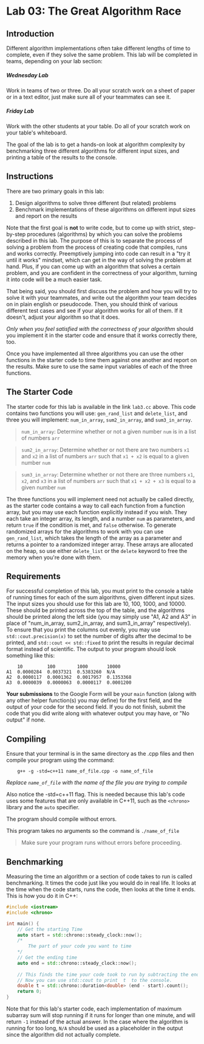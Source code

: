 # Lab 03: The Great Algorithm Race

## Introduction

Different algorithm implementations often take different lengths of time to complete, even if they solve the same problem. This lab will be completed in teams, depending on your lab section:

##### Wednesday Lab
Work in teams of two or three. Do all your scratch work on a sheet of paper or in a text editor, just make sure all of your teammates can see it.

##### Friday Lab
Work with the other students at your table. Do all of your scratch work on your table's whiteboard.

The goal of the lab is to get a hands-on look at algorithm complexity by benchmarking three different algorithms for different input sizes, and printing a table of the results to the console.

## Instructions

There are two primary goals in this lab:
1. Design algorithms to solve three different (but related) problems
2. Benchmark implementations of these algorithms on different input sizes and report on the results

Note that the first goal is **not** to write code, but to come up with strict, step-by-step procedures (algorithms) by which you can solve the problems described in this lab. The purpose of this is to separate the process of solving a problem from the process of creating code that compiles, runs and works correctly. Preemptively jumping into code can result in a "try it until it works" mindset, which can get in the way of solving the problem at hand. Plus, if you can come up with an algorithm that solves a certain problem, and you are confident in the correctness of your algorithm, turning it into code will be a much easier task.

That being said, you should first discuss the problem and how you will try to solve it with your teammates, and write out the algorithm your team decides on in plain english or pseudocode. Then, you should think of various different test cases and see if your algorithm works for all of them. If it doesn't, adjust your algorithm so that it does.

*Only when you feel satisfied with the correctness of your algorithm* should you implement it in the starter code and ensure that it works correctly there, too.

Once you have implemented all three algorithms you can use the other functions in the starter code to time them against one another and report on the results. Make sure to use the same input variables of each of the three functions.

## The Starter Code

The starter code for this lab is available in the link `lab3.cc` above. This code contains two functions you will use: `gen_rand_list` and `delete_list`, and three you will implement: `num_in_array`, `sum2_in_array`, and `sum3_in_array`. 

> `num_in_array`: Determine whether or not a given number `num` is in a list of numbers `arr`

> `sum2_in_array`: Determine whether or not there are two numbers `x1` and `x2` in a list of numbers `arr` such that `x1 + x2` is equal to a given number `num`

> `sum3_in_array`: Determine whether or not there are three numbers `x1`, `x2`, and `x3` in a list of numbers `arr` such that `x1 + x2 + x3` is equal to a given number `num`

The three functions you will implement need not actually be called directly, as the starter code contains a way to call each function from a function array, but you may use each function explicitly instead if you wish. They each take an integer array, its length, and a number `num` as parameters, and return `true` if the condition is met, and `false` otherwise. To generate randomized arrays for the algorithms to work with you can use `gen_rand_list`, which takes the length of the array as a parameter and returns a pointer to a randomized integer array. These arrays are allocated on the heap, so use either `delete_list` or the `delete` keyword to free the memory when you're done with them. 

## Requirements

For successful completion of this lab, you must print to the console a table of running times for each of the sum algorithms, given different input sizes. The input sizes you should use for this lab are 10, 100, 1000, and 10000. These should be printed across the top of the table, and the algorithms should be printed along the left side (you may simply use "A1, A2 and A3" in place of "num_in_array, sum2_in_array, and sum3_in_array" respectively). To ensure that you print the columns out evenly, you may use `std::cout.precision(x)` to set the number of digits after the decimal to be printed, and `std::cout << std::fixed` to print the results in regular decimal format instead of scientific. The output to your program should look something like this:

```
    10         100        1000       10000      
A1  0.0000284  0.0037321  0.5383260  N/A
A2  0.0000117  0.0001362  0.0017957  0.1353368
A3  0.0000039  0.0000063  0.0000117  0.0001200
```

**Your submissions** to the Google Form will be your `main` function (along with any other helper function(s) you may define) for the first field, and the output of your code for the second field. If you do not finish, submit the code that you did write along with whatever output you may have, or "No output" if none.

## Compiling

Ensure that your terminal is in the same directory as the .cpp files and then compile your program using the command:   

        g++ -g -std=c++11 name_of_file.cpp -o name_of_file

*Replace `name_of_file` with the name of the file you are trying to compile* 

Also notice the -std=c++11 flag. This is needed because this lab's code uses some features that are only available in C++11, such as the `<chrono>` library and the `auto` specifier.
 
The program should compile without errors.

This program takes no arguments so the command is `./name_of_file`

> Make sure your program runs without errors before proceeding.

## Benchmarking

Measuring the time an algorithm or a section of code takes to run is called benchmarking. It times the code just like you would do in real life. It looks at the time when the code starts, runs the code, then looks at the time it ends. This is how you do it in C++:

```C++
#include <iostream>
#include <chrono>

int main() {
    // Get the starting Time
    auto start = std::chrono::steady_clock::now();
    /*
        The part of your code you want to time
    */
    // Get the ending time
    auto end = std::chrono::steady_clock::now();
    
    // This finds the time your code took to run by subtracting the end and start times. It assigns it to the variable  t  as a double
    // Now you can use std::cout to print  t  to the console.
    double t = std::chrono::duration<double> (end - start).count();
    return 0;
}
```

Note that for this lab's starter code, each implementation of maximum subarray sum will stop running if it runs for longer than one minute, and will return `-1` instead of the actual answer. In the case where the algorithm is running for too long, `N/A` should be used as a placeholder in the output since the algorithm did not actually complete.
